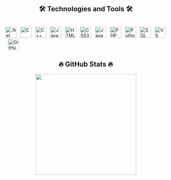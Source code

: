 <h2 align="center">🛠 Technologies and Tools 🛠</h2>
<br>
    <span><img src="https://cdn.jsdelivr.net/gh/devicons/devicon/icons/dotnetcore/dotnetcore-original.svg" height="35" title=".Net" /></span> &nbsp;
    <span><img src="https://cdn.jsdelivr.net/gh/devicons/devicon/icons/c/c-original.svg" height="35" title="C" /></span> &nbsp;
    <span><img src="https://cdn.jsdelivr.net/gh/devicons/devicon/icons/cplusplus/cplusplus-original.svg" height="35" title="C++" /></span> &nbsp;
    <span><img src="https://cdn.jsdelivr.net/gh/devicons/devicon/icons/java/java-original.svg" height="35" title="Java" /></span> &nbsp;
    <span><img src="https://cdn.jsdelivr.net/gh/devicons/devicon/icons/html5/html5-original.svg" height="35" title="HTML5" /></span> &nbsp;
    <span><img src="https://cdn.jsdelivr.net/gh/devicons/devicon/icons/css3/css3-original.svg" height="35" title="CSS3" /></span> &nbsp;
    <span><img src="https://cdn.jsdelivr.net/gh/devicons/devicon/icons/javascript/javascript-original.svg" height="35" title="JavaScript" /></span> &nbsp;
    <span><img src="https://cdn.jsdelivr.net/gh/devicons/devicon/icons/php/php-original.svg" height="35" title="PHP" /></span> &nbsp;
    <span><img src="https://cdn.jsdelivr.net/gh/devicons/devicon/icons/python/python-original.svg" height="35" title="Python" /></span> &nbsp;
    <span><img src="https://cdn.jsdelivr.net/gh/devicons/devicon/icons/microsoftsqlserver/microsoftsqlserver-plain.svg" height="35" title="SQL" /></span> &nbsp;
    <span><img src="https://cdn.jsdelivr.net/gh/devicons/devicon/icons/vscode/vscode-original.svg" height="35" title="VS Code" /></span> &nbsp;
    <span><img src="https://cdn.jsdelivr.net/gh/devicons/devicon/icons/github/github-original.svg" height="35" title="GitHub" /></span> &nbsp;
<h2 align="center">🔥 GitHub Stats 🔥</h2>
<div align=center>
  <a href="#" title="Le Dinh Nguyen">
    <img width="315" align="center" src="https://github-readme-stats.vercel.app/api/top-langs/?username=Karama000&hide=c%23,powershell,Mathematica,Ruby,Objective-C,Objective-C%2b%2b,Cuda&title_color=61dafb&text_color=ffffff&icon_color=61dafb&bg_color=20232a&langs_count=8&layout=compact&border_color=61dafb&hide_border=true" />
  </a>
  <!-- <a href="#" title="Le Dinh Nguyen">
    <img align="right" width="434" src="https://github-readme-stats.vercel.app/api?username=Karama000&show_icons=true&theme=react&border_color=61dafb&hide_border=true" />
  </a> -->
</div>

